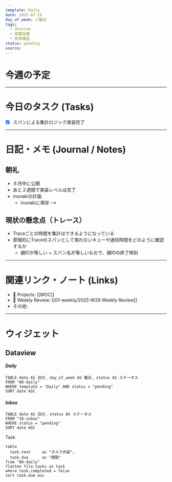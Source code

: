 ```yaml
---
template: Daily
date: 2025-07-15
day_of_week: 火曜日
tags:
  - Shinise
  - 営業在庫
  - 負荷検証
status: pending
source:
---
```

# 今週の予定
---
# 今日のタスク (Tasks)
- [x] スパンによる集計ロジック実装完了

---

# 日記・メモ (Journal / Notes)
## 朝礼
- ８月中に公開
- あと２週間で実装レベルは完了
- inunakiの計画
	- inunakiに保存 --> 


## 現状の懸念点（トレース）
- Traceごとの時間を集計はできるようになっている
- 原理的にTraceのスパンとして現れないキューや通信時間をどのように確認するか
	- 親IDが等しい + スパン名が等しいもので、親IDの終了時刻
---

# 関連リンク・ノート (Links)
- 📂 Projects: [[MOC]]
- 📂 Weekly Review: [[01-weekly/2025-W29 Weekly Review]]
- その他: 

---

# ウィジェット
## **Dataview**

#### *Daily*
```dataview
TABLE date AS 日付, day_of_week AS 曜日, status AS ステータス
FROM "00-daily"
WHERE template = "Daily" AND status = "pending"
SORT date ASC
```

#### *Inbox*
```dataview
TABLE date AS 日付, status AS ステータス
FROM "10-inbox"
WHERE status = "pending"
SORT date ASC
```

Task
```dataview
table
  task.text     as "タスク内容",
  task.due      as "期限"
from "00-daily"
flatten file.tasks as task
where task.completed = false
sort task.due asc
```
